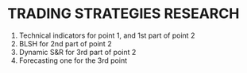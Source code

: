 # TRADING STRATEGIES RESEARCH
1) Technical indicators for point 1, and 1st part of point 2
2) BLSH for 2nd part of point 2
3) Dynamic S&R for 3rd part of point 2
4) Forecasting one for the 3rd point


